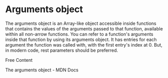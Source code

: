 # Arguments object

The arguments object is an Array-like object accessible inside functions that contains the values of the arguments passed to that function, available within all non-arrow functions. You can refer to a function's arguments inside that function by using its arguments object. It has entries for each argument the function was called with, with the first entry's index at 0. But, in modern code, rest parameters should be preferred.

<ResourceGroupTitle>Free Content</ResourceGroupTitle>

<BadgeLink colorScheme="yellow" badgeText="Read" href="https://developer.mozilla.org/en-US/docs/Web/JavaScript/Reference/Functions/arguments">The arguments object - MDN Docs</BadgeLink>
